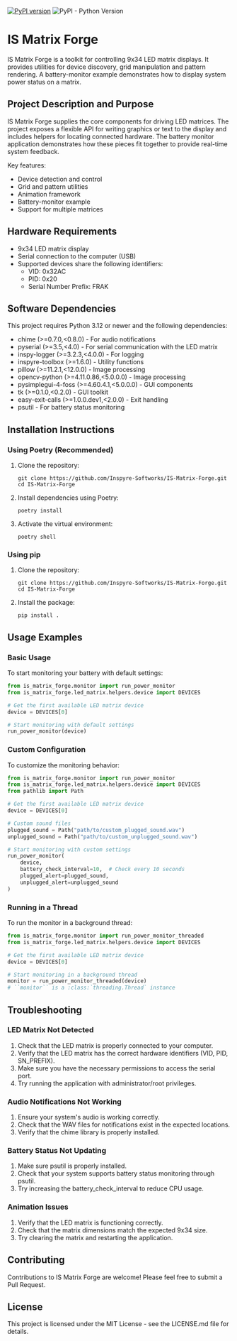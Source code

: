 [![PyPI version](https://img.shields.io/pypi/v/IS-Matrix-Forge)](https://pypi.org/project/IS-Matrix-Forge)
![PyPI - Python Version](https://img.shields.io/pypi/pyversions/IS-Matrix-Forge)


# IS Matrix Forge

IS Matrix Forge is a toolkit for controlling 9x34 LED matrix displays.  It provides utilities for device discovery, grid manipulation and pattern rendering.  A battery-monitor example demonstrates how to display system power status on a matrix.

## Project Description and Purpose

IS Matrix Forge supplies the core components for driving LED matrices.  The project exposes a flexible API for writing graphics or text to the display and includes helpers for locating connected hardware.  The battery monitor application demonstrates how these pieces fit together to provide real-time system feedback.

Key features:
- Device detection and control
- Grid and pattern utilities
- Animation framework
- Battery-monitor example
- Support for multiple matrices

## Hardware Requirements

- 9x34 LED matrix display
- Serial connection to the computer (USB)
- Supported devices share the following identifiers:
  - VID: 0x32AC
  - PID: 0x20
  - Serial Number Prefix: FRAK

## Software Dependencies

This project requires Python 3.12 or newer and the following dependencies:

- chime (>=0.7.0,<0.8.0) - For audio notifications
- pyserial (>=3.5,<4.0) - For serial communication with the LED matrix
- inspy-logger (>=3.2.3,<4.0.0) - For logging
- inspyre-toolbox (>=1.6.0) - Utility functions
- pillow (>=11.2.1,<12.0.0) - Image processing
- opencv-python (>=4.11.0.86,<5.0.0.0) - Image processing
- pysimplegui-4-foss (>=4.60.4.1,<5.0.0.0) - GUI components
- tk (>=0.1.0,<0.2.0) - GUI toolkit
- easy-exit-calls (>=1.0.0.dev1,<2.0.0) - Exit handling
- psutil - For battery status monitoring

## Installation Instructions

### Using Poetry (Recommended)

1. Clone the repository:
   ```
   git clone https://github.com/Inspyre-Softworks/IS-Matrix-Forge.git
   cd IS-Matrix-Forge
   ```

2. Install dependencies using Poetry:
   ```
   poetry install
   ```

3. Activate the virtual environment:
   ```
   poetry shell
   ```

### Using pip

1. Clone the repository:
   ```
   git clone https://github.com/Inspyre-Softworks/IS-Matrix-Forge.git
   cd IS-Matrix-Forge
   ```

2. Install the package:
   ```
   pip install .
   ```

## Usage Examples

### Basic Usage

To start monitoring your battery with default settings:

```python
from is_matrix_forge.monitor import run_power_monitor
from is_matrix_forge.led_matrix.helpers.device import DEVICES

# Get the first available LED matrix device
device = DEVICES[0]

# Start monitoring with default settings
run_power_monitor(device)
```

### Custom Configuration

To customize the monitoring behavior:

```python
from is_matrix_forge.monitor import run_power_monitor
from is_matrix_forge.led_matrix.helpers.device import DEVICES
from pathlib import Path

# Get the first available LED matrix device
device = DEVICES[0]

# Custom sound files
plugged_sound = Path("path/to/custom_plugged_sound.wav")
unplugged_sound = Path("path/to/custom_unplugged_sound.wav")

# Start monitoring with custom settings
run_power_monitor(
    device,
    battery_check_interval=10,  # Check every 10 seconds
    plugged_alert=plugged_sound,
    unplugged_alert=unplugged_sound
)
```

### Running in a Thread

To run the monitor in a background thread:

```python
from is_matrix_forge.monitor import run_power_monitor_threaded
from is_matrix_forge.led_matrix.helpers.device import DEVICES

# Get the first available LED matrix device
device = DEVICES[0]

# Start monitoring in a background thread
monitor = run_power_monitor_threaded(device)
# ``monitor`` is a :class:`threading.Thread` instance
```

## Troubleshooting

### LED Matrix Not Detected

1. Check that the LED matrix is properly connected to your computer.
2. Verify that the LED matrix has the correct hardware identifiers (VID, PID, SN_PREFIX).
3. Make sure you have the necessary permissions to access the serial port.
4. Try running the application with administrator/root privileges.

### Audio Notifications Not Working

1. Ensure your system's audio is working correctly.
2. Check that the WAV files for notifications exist in the expected locations.
3. Verify that the chime library is properly installed.

### Battery Status Not Updating

1. Make sure psutil is properly installed.
2. Check that your system supports battery status monitoring through psutil.
3. Try increasing the battery_check_interval to reduce CPU usage.

### Animation Issues

1. Verify that the LED matrix is functioning correctly.
2. Check that the matrix dimensions match the expected 9x34 size.
3. Try clearing the matrix and restarting the application.

## Contributing

Contributions to IS Matrix Forge are welcome! Please feel free to submit a Pull Request.

## License

This project is licensed under the MIT License - see the LICENSE.md file for details.